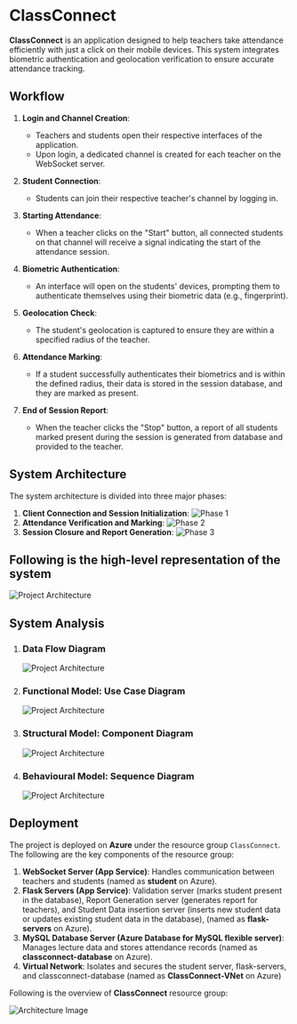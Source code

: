 # ClassConnect

**ClassConnect** is an application designed to help teachers take attendance efficiently with just a click on their mobile devices. This system integrates biometric authentication and geolocation verification to ensure accurate attendance tracking.

## Workflow

1. **Login and Channel Creation**:
   - Teachers and students open their respective interfaces of the application.
   - Upon login, a dedicated channel is created for each teacher on the WebSocket server.

2. **Student Connection**:
   - Students can join their respective teacher's channel by logging in.

3. **Starting Attendance**:
   - When a teacher clicks on the "Start" button, all connected students on that channel will receive a signal indicating the start of the attendance session.

4. **Biometric Authentication**:
   - An interface will open on the students' devices, prompting them to authenticate themselves using their biometric data (e.g., fingerprint).

5. **Geolocation Check**:
   - The student's geolocation is captured to ensure they are within a specified radius of the teacher.

6. **Attendance Marking**:
   - If a student successfully authenticates their biometrics and is within the defined radius, their data is stored in the session database, and they are marked as present.

7. **End of Session Report**:
   - When the teacher clicks the "Stop" button, a report of all students marked present during the session is generated from database and provided to the teacher.

## System Architecture
The system architecture is divided into three major phases: 
1. **Client Connection and Session Initialization**:
   ![Phase 1](/images/phase1.jpg)
2. **Attendance Verification and Marking**:
   ![Phase 2](/images/phase2.jpg)
3. **Session Closure and Report Generation**:
   ![Phase 3](/images/phase3.jpg)

## Following is the high-level representation of the system
   ![Project Architecture](/images/architecture.jpg)

 ## System Analysis
 1. ### **Data Flow Diagram**
    ![Project Architecture](/images/DFD.jpg)

    
 2. ### **Functional Model**: Use Case Diagram 
    ![Project Architecture](/images/Use_Case_Diagram.png)

    
 3. ### **Structural Model**: Component Diagram
    ![Project Architecture](/images/Component_Diagram.png)

    
 4. ### **Behavioural Model**: Sequence Diagram
    ![Project Architecture](/images/Sequence_Diagram.png)


 ## Deployment
The project is deployed on **Azure** under the resource group `ClassConnect`. The following are the key components of the resource group:

1. **WebSocket Server (App Service)**: Handles communication between teachers and students (named as **student** on Azure).
2. **Flask Servers (App Service)**: Validation server (marks student present in the database), Report Generation server (generates report for teachers), and Student Data insertion server (inserts new student data or updates existing student data in the database), (named as **flask-servers** on Azure).
3. **MySQL Database Server (Azure Database for MySQL flexible server)**: Manages lecture data and stores attendance records (named as **classconnect-database** on Azure).
4. **Virtual Network**: Isolates and secures the student server, flask-servers, and classconnect-database (named as **ClassConnect-VNet** on Azure)

Following is the overview of **ClassConnect** resource group:
   
![Architecture Image](/images/azure-portal.png)
